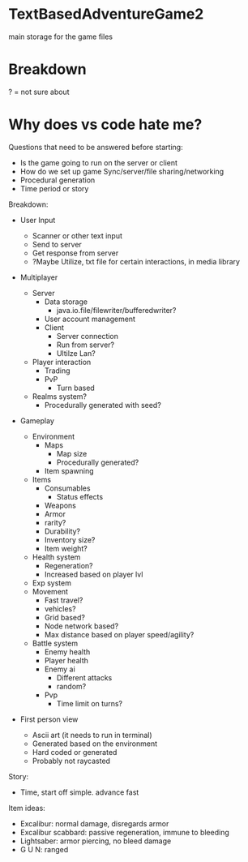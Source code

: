 # TextBasedAdventureGame2
main storage for the game files

# Breakdown
? = not sure about

# Why does vs code hate me?

Questions that need to be answered before starting:
* Is the game going to run on the server or client
* How do we set up game Sync/server/file sharing/networking
* Procedural generation
* Time period or story 

Breakdown:
* User Input
   * Scanner or other text input
   * Send to server
   * Get response from server
   * ?Maybe Utilize, txt file for certain interactions, in media library        
                
* Multiplayer
   * Server
      * Data storage
         * java.io.file/filewriter/bufferedwriter?
      * User account management
      * Client 
         * Server connection
         * Run from server?
         * Ultilze Lan?
   * Player interaction
      * Trading
      * PvP
         * Turn based
   * Realms system?
      * Procedurally generated with seed?
* Gameplay
   * Environment
      * Maps
         * Map size
         * Procedurally generated?
      * Item spawning
   * Items
      * Consumables
         * Status effects
      * Weapons
      * Armor
      * rarity?
      * Durability?
      * Inventory size?
      * Item weight?
   * Health system
      * Regeneration?
      * Increased based on player  lvl
   * Exp system
   * Movement
      * Fast travel?
      * vehicles?
      * Grid based?
      * Node network based?
      * Max distance based on player speed/agility?
   * Battle system
      * Enemy health
      * Player health
      * Enemy ai
         * Different attacks
         * random?
      * Pvp
         * Time limit on turns?
* First person view
   * Ascii art (it needs to run in terminal)
   * Generated based on the environment
   * Hard coded or generated
   * Probably not raycasted






Story:
* Time, start off simple. advance fast


Item ideas:
* Excalibur: normal damage, disregards armor
* Excalibur scabbard: passive regeneration, immune to bleeding
* Lightsaber: armor piercing, no bleed damage
* G U N: ranged
